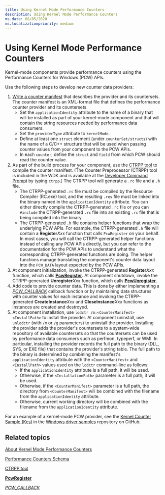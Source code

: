 ```yaml
---
title: Using Kernel Mode Performance Counters
description: Using Kernel Mode Performance Counters
ms.date: 08/05/2020
ms.localizationpriority: medium
---
```


# Using Kernel Mode Performance Counters

Kernel-mode components provide performance counters using the Performance Counters for Windows (PCW) APIs.

Use the following steps to develop new counter data providers:

1. [Write a counter manifest](/windows/win32/perfctrs/performance-counters-schema) that describes the provider and its countersets. The counter manifest is an XML-format file that defines the performance counter provider and its countersets.
   - Set the `applicationIdentity` attribute to the name of a binary that will be installed as part of your kernel-mode component and that will contain the string resources needed by performance data consumers.
   - Set the `providerType` attribute to `kernelMode`.
   - Define at least one `struct` element (under `counterSet/structs`) with the name of a C/C++ structure that will be used when passing counter values from your component to the PCW APIs.
   - In each `counter`, define the `struct` and `field` from which PCW should read the counter value.
2. As part of the build process for your component, use the [CTRPP tool](/windows/win32/perfctrs/ctrpp) to compile the counter manifest. (The Counter Preprocessor (CTRPP) tool is included in the WDK and is available at the [Developer Command Prompt](/dotnet/framework/tools/developer-command-prompt-for-vs) by typing `ctrpp`.) The CTRPP tool will generate a `.rc` file and a `.h` file.
   - The CTRPP-generated `.rc` file must be compiled by the Resource Compiler (RC.exe) tool, and the resulting `.res` file must be linked into the binary named in the `applicationIdentity` attribute. You can either directly compile the CTRPP-generated `.rc` file or you can `#include` the CTRPP-generated `.rc` file into an existing `.rc` file that is being compiled into the binary.
   - The CTRPP-generated `.h` file contains helper functions that wrap the underlying PCW APIs. For example, the CTRPP-generated `.h` file will contain a **Register***Xxx* function that calls `PcwRegister` on your behalf. In most cases, you will call the CTRPP-generated helper functions instead of calling any PCW APIs directly, but you can refer to the documentation for the PCW APIs to understand what the corresponding CTRPP-generated functions are doing. The helper functions manage translating the component's counter data layout into the `PCW_DATA` layout expected by the PCW APIs.
3. At component initialization, invoke the CTRPP-generated **Register***Xxx* function, which calls [**PcwRegister**](/windows-hardware/drivers/ddi/wdm/nf-wdm-pcwregister). At component shutdown, invoke the CTRPP-generated **Unregister***Xxx* function, which calls [**PcwUnregister**](/windows-hardware/drivers/ddi/wdm/nf-wdm-pcwunregister).
4. Add code to provide counter data. This is done by either implementing a [*PCW_CALLBACK*](/windows-hardware/drivers/ddi/wdm/nc-wdm-pcw_callback) callback function or by maintaining data structures with counter values for each instance and invoking the CTRPP-generated **CreateInstance***Xxx* and **CloseInstance***Xxx* functions as instances are created and destroyed.
5. At component installation, use `lodctr /m:<CounterManifest> <InstallPath>` to install the provider. At component uninstall, use `unlodctr` (with `/m` or `/g` parameters) to uninstall the provider. Installing the provider adds the provider's countersets to a system-wide repository of available countersets so that the countersets can be used by performance data consumers such as perfmon, typeperf, or WMI. In particular, installing the provider records the full path to the binary (DLL, SYS, or EXE file) that contains the provider's string table. The full path to the binary is determined by combining the manifest's `applicationIdentity` attribute with the `<CounterManifest>` and `<InstallPath>` values used on the `lodctr` command-line as follows:
   - If the `applicationIdentity` attribute is a full path, it will be used.
   - Otherwise, if the `<InstallationPath>` parameter is a full path, it will be used.
   - Otherwise, if the `<CounterManifest>` parameter is a full path, the directory from `<CounterManifest>` will be combined with the filename from the `applicationIdentity` attribute.
   - Otherwise, current working directory will be combined with the filename from the `applicationIdentity` attribute.

For an example of a kernel-mode PCW provider, see the [Kernel Counter Sample (Kcs)](https://github.com/Microsoft/Windows-driver-samples/tree/master/general/perfcounters/kcs) in the [Windows driver samples](https://github.com/Microsoft/Windows-driver-samples) repository on GitHub.

## Related topics

[About Kernel Mode Performance Counters](about-kernel-mode-performance-counters.md)

[Performance Counters Schema](/windows/win32/perfctrs/performance-counters-schema)

[CTRPP tool](/windows/win32/perfctrs/ctrpp)

[**PcwRegister**](/windows-hardware/drivers/ddi/wdm/nf-wdm-pcwregister)

[*PCW_CALLBACK*](/windows-hardware/drivers/ddi/wdm/nc-wdm-pcw_callback)
